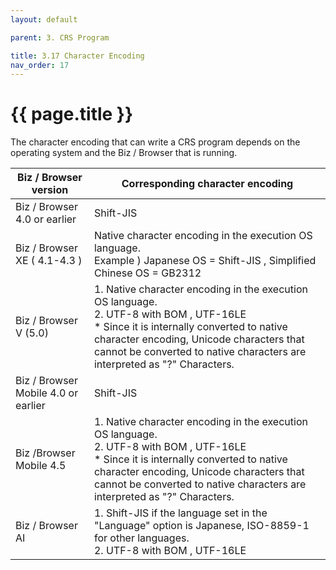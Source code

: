 ```yaml
---
layout: default

parent: 3. CRS Program 

title: 3.17 Character Encoding 
nav_order: 17
---
```


# {{ page.title }}

The character encoding that can write a CRS program depends on the operating system and the Biz / Browser that is running.

| Biz / Browser version               	| Corresponding character encoding                                                                                                                                                                                                                            	|
|-------------------------------------	|-------------------------------------------------------------------------------------------------------------------------------------------------------------------------------------------------------------------------------------------------------------	|
| Biz &#47; Browser 4.0 or earlier        	| Shift-JIS                                                                                                                                                                                                                                                   	|
| Biz &#47; Browser XE ( 4.1-4.3 )        	| Native character encoding in the execution OS language. <br> Example ) Japanese OS = Shift-JIS , Simplified Chinese OS = GB2312                                                                                                                                   	|
| Biz &#47; Browser V (5.0)               	| 1. Native character encoding in the execution OS language. <br> 2. UTF-8 with BOM , UTF-16LE <br> * Since it is internally converted to native character encoding, Unicode characters that cannot be converted to native characters are interpreted as "?" Characters. 	|
| Biz &#47; Browser Mobile 4.0 or earlier 	| Shift-JIS                                                                                                                                                                                                                                                   	|
| Biz &#47;Browser Mobile 4.5            	| 1. Native character encoding in the execution OS language. <br> 2. UTF-8 with BOM , UTF-16LE <br> &#42; Since it is internally converted to native character encoding, Unicode characters that cannot be converted to native characters are interpreted as "?" Characters. 	|
| Biz &#47; Browser AI                    	| 1. Shift-JIS if the language set in the "Language" option is Japanese, ISO-8859-1 for other languages. <br> 2. UTF-8 with BOM , UTF-16LE                                                                                                                          	|
